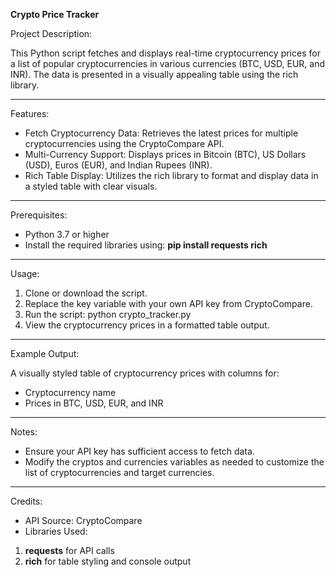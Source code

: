 **Crypto Price Tracker**

Project Description:

This Python script fetches and displays real-time cryptocurrency prices for a list of popular cryptocurrencies in various currencies (BTC, USD, EUR, and INR). The data is presented in a visually appealing table using the rich library.

<hr/>

Features:

* Fetch Cryptocurrency Data: Retrieves the latest prices for multiple cryptocurrencies using the CryptoCompare API.
* Multi-Currency Support: Displays prices in Bitcoin (BTC), US Dollars (USD), Euros (EUR), and Indian Rupees (INR).
* Rich Table Display: Utilizes the rich library to format and display data in a styled table with clear visuals.

<hr/>

Prerequisites:

* Python 3.7 or higher
* Install the required libraries using: **pip install requests rich**

<hr/>

Usage:

1. Clone or download the script.
2. Replace the key variable with your own API key from CryptoCompare.
3. Run the script:
python crypto_tracker.py
4. View the cryptocurrency prices in a formatted table output.

<hr/>

Example Output:

A visually styled table of cryptocurrency prices with columns for:
* Cryptocurrency name
* Prices in BTC, USD, EUR, and INR

<hr/>

Notes:

* Ensure your API key has sufficient access to fetch data.
* Modify the cryptos and currencies variables as needed to customize the list of cryptocurrencies and target currencies.

<hr/>

Credits:

* API Source: CryptoCompare
* Libraries Used:
1. **requests** for API calls
2. **rich** for table styling and console output
